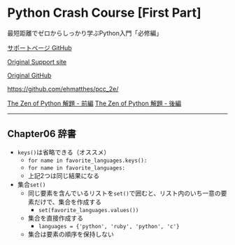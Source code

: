 # Python Crash Course [First Part]

最短距離でゼロからしっかり学ぶPython入門「必修編」

[サポートページ GitHub](https://github.com/takanory/saitan-python)

[Original Support site](https://nostarch.com/pythoncrashcourse2e)

[Original GitHub](https://ehmatthes.github.io/pcc_2e/)

<https://github.com/ehmatthes/pcc_2e/>

[The Zen of Python 解題 - 前編](https://atsuoishimoto.hatenablog.com/entry/20100920/1284986066)
[The Zen of Python 解題 - 後編](https://atsuoishimoto.hatenablog.com/entry/20100926/1285508015)

---

## Chapter06 辞書

- `keys()`は省略できる（オススメ）
  - `for name in favorite_languages.keys():`
  - `for name in favorite_languages:`
  - 上記2つは同じ結果になる
- 集合`set()`
  - 同じ要素を含んでいるリストを`set()`で囲むと、リスト内のいち一意の要素だけで、集合を作成する
    - `set(favorite_languages.values())`
  - 集合を直接作成する
    - `languages = {'python', 'ruby', 'python', 'c'}`
  - 集合は要素の順序を保持しない

